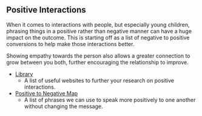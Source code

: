 ## Positive Interactions
When it comes to interactions with people, but especially young children, phrasing things in a positive rather than negative manner can have a huge impact on the outcome. This is starting off as a list of negative to positive conversions to help make those interactions better.

Showing empathy towards the person also allows a greater connection to grow between you both, further encouraging the relationship to improve.

- [Library](library.md)
  - A list of useful websites to further your research on positive interactions. 
- [Positive to Negative Map](positive-to-negative.md)
  - A list of phrases we can use to speak more positively to one another without changing the message. 
